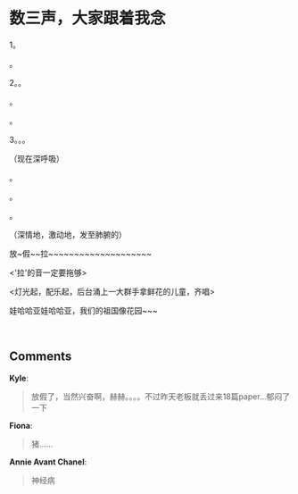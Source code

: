 # 数三声，大家跟着我念

<div id="msgcns!9884D0A402622CB2!584" class="bvMsg">1。  <p>。  <p>2。。  <p>。  <p>。  <p>3。。。  <p>（现在深呼吸）  <p>。  <p>。  <p>。  <p>（深情地，激动地，发至肺腑的）  <p>放~假~~拉~~~~~~~~~~~~~~~~~~~~  <p>&lt;'拉'的音一定要拖够&gt;  <p>&lt;灯光起，配乐起，后台涌上一大群手拿鲜花的儿童，齐唱&gt;  <p> <p>娃哈哈亚娃哈哈亚，我们的祖国像花园~~~  <p> </p></div>

## Comments

**Kyle**:
> 放假了，当然兴奋啊，赫赫。。。。不过昨天老板就丢过来18篇paper...郁闷了一下

**Fiona**:
> 猪......

**Annie Avant Chanel**:
> 神经病

